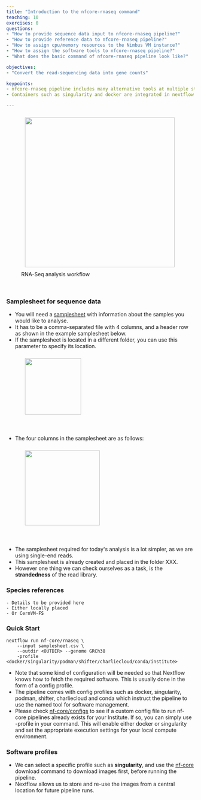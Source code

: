 ```yaml
---
title: "Introduction to the nfcore-rnaseq command"
teaching: 10
exercises: 0
questions:
- "How to provide sequence data input to nfcore-rnaseq pipeline?"
- "How to provide reference data to nfcore-rnaseq pipeline?"
- "How to assign cpu/memory resources to the Nimbus VM instance?"
- "How to assign the software tools to nfcore-rnaseq pipeline?"
- "What does the basic command of nfcore-rnaseq pipeline look like?"

objectives:
- "Convert the read-sequencing data into gene counts"

keypoints:
- nfcore-rnaseq pipeline includes many alternative tools at multiple steps of the rnaseq analysis process.
- Containers such as singularity and docker are integrated in nextflow environment.

---
```


<figure>
  <img src="{{ page.root }}/fig/STEP1_original_pipe_to_nextflowing.png" style="margin:10px;height:400px"/>
  <figcaption> RNA-Seq analysis workflow </figcaption>
</figure><br>


### Samplesheet for sequence data
- You will need a [samplesheet](https://nf-co.re/rnaseq/3.7/usage#samplesheet-input) with information about the samples you would like to analyse. 
- It has to be a comma-separated file with 4 columns, and a header row as shown in the example samplesheet below. 
- If the samplesheet is located in a different folder, you can use this parameter to specify its location. 

<figure>
  <img src="{{ page.root }}/fig/elaborate_samplesheet.png" style="margin:10px;height:150px"/>
</figure><br>

- The four columns in the samplesheet are as follows:
<figure>
  <img src="{{ page.root }}/fig/samplesheet_description.png" style="margin:10px;height:200px"/>
</figure><br>

- The samplesheet required for today's analysis is a lot simpler, as we are using single-end reads. 
- This samplesheet is already created and placed in the folder XXX.
- However one thing we can check ourselves as a task, is the **strandedness** of the read library.



### Species references
```
- Details to be provided here 
- Either locally placed 
- Or CernVM-FS
```

### Quick Start
```
nextflow run nf-core/rnaseq \
    --input samplesheet.csv \
    --outdir <OUTDIR> --genome GRCh38 
    -profile <docker/singularity/podman/shifter/charliecloud/conda/institute>
```

- Note that some kind of configuration will be needed so that Nextflow knows how to fetch the required software. This is usually done in the form of a config profile. 
- The pipeline comes with config profiles such as docker, singularity, podman, shifter, charliecloud and conda which instruct the pipeline to use the named tool for software management.
- Please check [nf-core/configs](https://github.com/nf-core/configs#documentation) to see if a custom config file to run nf-core pipelines already exists for your Institute. If so, you can simply use -profile <institute> in your command. This will enable either docker or singularity and set the appropriate execution settings for your local compute environment.

### Software profiles
- We can select a specific profile such as **singularity**, and use the [nf-core](https://nf-co.re/tools/#downloading-pipelines-for-offline-use) download command to download images first, before running the pipeline. 
- Nextflow allows us to store and re-use the images from a central location for future pipeline runs.
  







  

